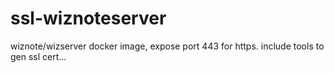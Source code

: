 # ssl-wiznoteserver
wiznote/wizserver docker image, expose port 443 for https. include tools to gen ssl cert...
